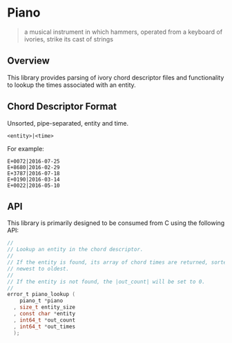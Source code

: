 Piano
======

> a musical instrument in which hammers, operated from a keyboard of ivories, strike its cast of strings

## Overview

This library provides parsing of ivory chord descriptor files and
functionality to lookup the times associated with an entity.

## Chord Descriptor Format

Unsorted, pipe-separated, entity and time.

```
<entity>|<time>
```

For example:

```
E+0072|2016-07-25
E+8680|2016-02-29
E+3787|2016-07-18
E+0190|2016-03-14
E+0022|2016-05-10
```

## API

This library is primarily designed to be consumed from C using the following API:

```c
//
// Lookup an entity in the chord descriptor.
//
// If the entity is found, its array of chord times are returned, sorted
// newest to oldest.
//
// If the entity is not found, the |out_count| will be set to 0.
//
error_t piano_lookup (
    piano_t *piano
  , size_t entity_size
  , const char *entity
  , int64_t *out_count
  , int64_t *out_times
  );
```
